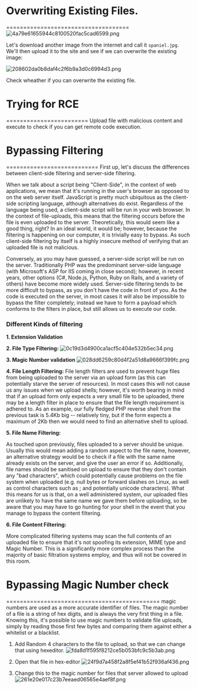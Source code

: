 # Overwriting Existing Files.
====================================
![4a79e61655944c8100520fac5cad6599.png](:/c284408382004e1599236c638481cacc)

Let's download another image from the internet and call it `spaniel.jpg`. We'll then upload it to the site and see if we can overwrite the existing image:

![208602da0b8daf4c2f6b9a3d0c6994d3.png](:/c67a26d60a354cac96ea228fa09225c7)

Check wheather if you can overwrite the existing file.


# Trying for RCE
========================
Upload file with malicious content and execute to check if you can get remote
code execution.

# Bypassing Filtering
===========================
First up, let's discuss the differences between client-side filtering and server-side filtering.

When we talk about a script being "Client-Side", in the context of web applications, we mean that it's running in the user's browser as opposed to on the web server itself. JavaScript is pretty much ubiquitous as the client-side scripting language, although alternatives do exist.  Regardless of the language being used, a client-side script will be run in your web browser. In the context of file-uploads, this means that the filtering occurs before the file is even uploaded to the server. Theoretically, this would seem like a good thing, right? In an ideal world, it would be; however, because the filtering is happening on our computer, it is trivially easy to bypass. As such client-side filtering by itself is a highly insecure method of verifying that an uploaded file is not malicious.

Conversely, as you may have guessed, a server-side script will be run on the server. Traditionally PHP was the predominant server-side language (with Microsoft's ASP for IIS coming in close second); however, in recent years, other options (C#, Node.js, Python, Ruby on Rails, and a variety of others) have become more widely used. Server-side filtering tends to be more difficult to bypass, as you don't have the code in front of you. As the code is executed on the server, in most cases it will also be impossible to bypass the filter completely; instead we have to form a payload which conforms to the filters in place, but still allows us to execute our code.

### Different Kinds of filtering
**1. Extension Validation**

**2. File Type Filtering:**
![0c19d3d4900ca1acf5c404e532b5ec34.png](:/3d2475fa5e1a401fbc19812515be247f)

**3. Magic Number validation**
![028dd6259c80d4f2a51d8a9666f399fc.png](:/bb04acb323e74be19e36d2cfe4b53295)

**4. File Length Filtering:**
File length filters are used to prevent huge files from being uploaded to the server via an upload form (as this can potentially starve the server of resources). In most cases this will not cause us any issues when we upload shells; however, it's worth bearing in mind that if an upload form only expects a very small file to be uploaded, there may be a length filter in place to ensure that the file length requirement is adhered to. As an example, our fully fledged PHP reverse shell from the previous task is 5.4Kb big -- relatively tiny, but if the form expects a maximum of 2Kb then we would need to find an alternative shell to upload.

**5. File Name Filtering:**

As touched upon previously, files uploaded to a server should be unique. Usually this would mean adding a random aspect to the file name, however, an alternative strategy would be to check if a file with the same name already exists on the server, and give the user an error if so. Additionally, file names should be sanitised on upload to ensure that they don't contain any "bad characters", which could potentially cause problems on the file system when uploaded (e.g. null bytes or forward slashes on Linux, as well as control characters such as ; and potentially unicode characters). What this means for us is that, on a well administered system, our uploaded files are unlikely to have the same name we gave them before uploading, so be aware that you may have to go hunting for your shell in the event that you manage to bypass the content filtering.

**6. File Content Filtering:**

More complicated filtering systems may scan the full contents of an uploaded file to ensure that it's not spoofing its extension, MIME type and Magic Number. This is a significantly more complex process than the majority of basic filtration systems employ, and thus will not be covered in this room.


# Bypassing Magic Number check
=============================================
magic numbers are used as a more accurate identifier of files. The magic number of a file is a string of hex digits, and is always the very first thing in a file. Knowing this, it's possible to use magic numbers to validate file uploads, simply by reading those first few bytes and comparing them against either a whitelist or a blacklist.

1. Add Random 4 characters to the file to upload, so that we can change that using hexeditor.
	![fda8d1f595f8212ce5b053bfc9c5b3ab.png](:/ac642e1199c34e358173fa1fd431d209)
	
2. Open that file in hex-editor
![24f9d7a458f2a8f5ef41b52f936af436.png](:/4231d9f52b5c42b8b3f011e24768a4db)

3. Change this to the magic number for files that server allowed to upload
![261e20e017c23b7eeaed06565e4aef8f.png](:/763f4d08c2364aea952033640179645b)
